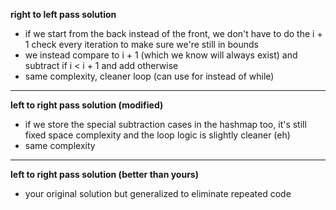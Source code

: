 **right to left pass solution**
* if we start from the back instead of the front, we don't have to do the i + 1 check every iteration to make sure we're still in bounds
* we instead compare to i + 1 (which we know will always exist) and subtract if i < i + 1 and add otherwise
* same complexity, cleaner loop (can use for instead of while)
-----------------------------------------------------------------------------------------------------
**left to right pass solution (modified)**
* if we store the special subtraction cases in the hashmap too, it's still fixed space complexity and the loop logic is slightly cleaner (eh)
* same complexity
-----------------------------------------------------------------------------------------------------
**left to right pass solution (better than yours)**
* your original solution but generalized to eliminate repeated code